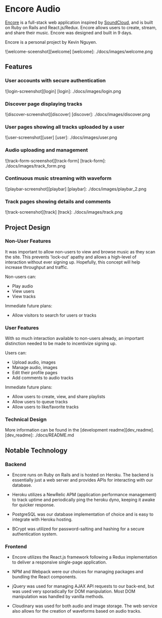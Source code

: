 # Encore Audio

[Encore][encore] is a full-stack web application inspired by [SoundCloud][soundcloud],
and is built on Ruby on Rails and React.js/Redux. Encore allows users to create,
stream, and share their music. Encore was designed and built in 9 days.

Encore is a personal project by Kevin Nguyen.

[encore]: http://www.encore-audio.us
[soundcloud]: http://soundcloud.com

![welcome-sceenshot][welcome]
[welcome]: ./docs/images/welcome.png

## Features

### User accounts with secure authentication
![login-screenshot][login]
[login]: ./docs/images/login.png

### Discover page displaying tracks
![discover-screenshot][discover]
[discover]: ./docs/images/discover.png

### User pages showing all tracks uploaded by a user
![user-screenshot][user]
[user]: ./docs/images/user.png

### Audio uploading and management
![track-form-screenshot][track-form]
[track-form]: ./docs/images/track_form.png

### Continuous music streaming with waveform
![playbar-screenshot][playbar]
[playbar]: ./docs/images/playbar_2.png

### Track pages showing details and comments
![track-screenshot][track]
[track]: ./docs/images/track.png

## Project Design

### Non-User Features
It was important to allow non-users to view and browse music as they
scan the site. This prevents 'lock-out' apathy and allows a high-level
of interaction without ever signing up. Hopefully, this concept will
help increase throughput and traffic.

Non-users can:
- Play audio
- View users
- View tracks

Immediate future plans:
- Allow visitors to search for users or tracks

### User Features
With so much interaction available to non-users already, an important
distinction needed to be made to incentivize signing up.

Users can:
- Upload audio, images
- Manage audio, images
- Edit their profile pages
- Add comments to audio tracks

Immediate future plans:
- Allow users to create, view, and share playlists
- Allow users to queue tracks
- Allow users to like/favorite tracks

### Technical Design

More information can be found in the [development readme][dev_readme].
[dev_readme]: ./docs/README.md

## Notable Technology

### Backend
- Encore runs on Ruby on Rails and is hosted on Heroku. The backend is
essentially just a web server and provides APIs for interacting with
our database.

- Heroku utilizes a NewRelic APM (application performance management) to
track uptime and periodically ping the heroku dyno, keeping it awake for
quicker response.

- PostgreSQL was our database implementation of choice and is easy to
integrate with Heroku hosting.

- BCrypt was utilized for password-salting and hashing for a secure
authentication system.

### Frontend

- Encore utilizes the React.js framework following a Redux implementation
to deliver a responsive single-page application.

- NPM and Webpack were our choices for managing packages and bundling
the React components.

- jQuery was used for managing AJAX API requests to our back-end, but was
used very sporadically for DOM manipulation. Most DOM manipulation was
handled by vanilla methods.

- Cloudinary was used for both audio and image storage. The web service
also allows for the creation of waveforms based on audio tracks.
